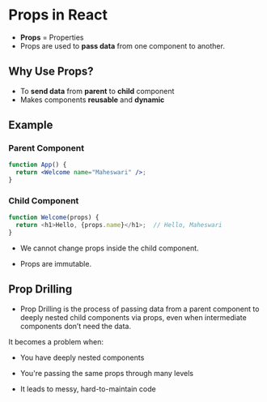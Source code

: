 #  Props in React

- **Props** = Properties  
- Props are used to **pass data** from one component to another.


##  Why Use Props?

- To **send data** from **parent** to **child** component
- Makes components **reusable** and **dynamic**


##  Example

### Parent Component

```jsx
function App() {
  return <Welcome name="Maheswari" />;
}
```

### Child Component

```js
function Welcome(props) {
  return <h1>Hello, {props.name}</h1>;  // Hello, Maheswari
}
```

- We cannot change props inside the child component.

- Props are immutable.

## Prop Drilling
- Prop Drilling is the process of passing data from a parent component to deeply nested child components via props, even when intermediate components don’t need the data.

It becomes a problem when:

- You have deeply nested components

- You're passing the same props through many levels

- It leads to messy, hard-to-maintain code
